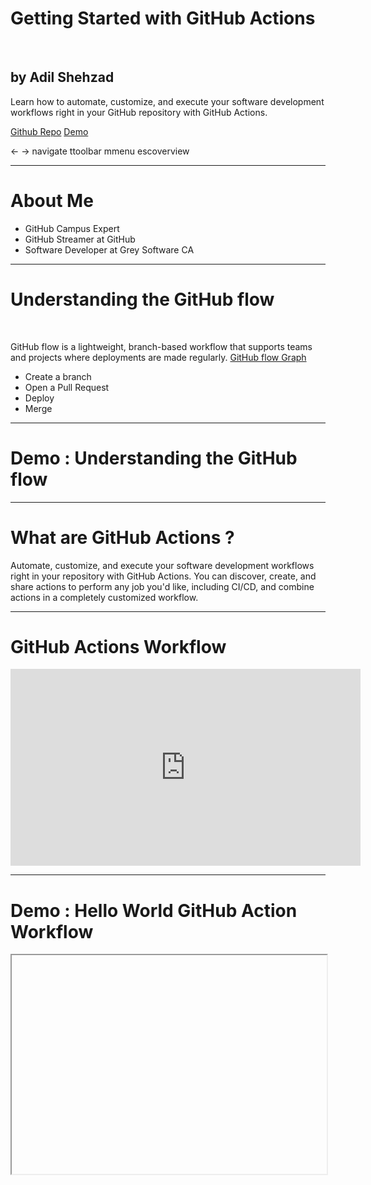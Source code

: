 <!-- .slide: data-state="layout-title"  -->

# Getting Started with GitHub Actions 

<br>

## by Adil Shehzad 

<p>Learn how to automate, customize, and execute your software development workflows right in your GitHub repository with GitHub Actions.</p>
<p class="no-fragment btn-group" role="group" aria-label="Basic example">
<a class="btn btn-lg btn-warning text-dark" href="https://github.com/adilshehzad786/Getting-Started-with-GitHub-Actions" target="_blank">Github Repo</a>
<a class="btn btn-lg btn-light text-dark" href="https://githubactionsbyadil.netlify.app/" target="_blank">Demo</a>
</p>

<p class="no-fragment small mt-4"><span class="badge bg-light text-dark mr-1 ml-2">&larr; &rarr;</span> navigate
<span class="badge bg-light text-dark mr-1 ml-2">t</span>toolbar
<span class="badge bg-light text-dark mr-1 ml-2">m</span>menu
<span class="badge bg-light text-dark mr-1 ml-2">esc</span>overview</p>

---
<!-- .slide: data-state="layout-mostly-image" data-width="300" data-height="300" data-background-image="images/Adil Shehzad.png" -->

# About Me

</small>

- GitHub Campus Expert  <a class="btn btn-success btn-lg text-white fab fa-github-alt" href="https://linktr.ee/adilshehzad786"> </a>
- GitHub Streamer at GitHub <a class="btn btn-success btn-lg text-white fab fa-github-alt" href="https://linktr.ee/adilshehzad786"> </a>
- Software Developer at Grey Software CA

<a class="btn btn-danger btn-lg text-white fab fa fa-tree" href="https://linktr.ee/adilshehzad786"></a> <a class="btn btn-primary btn-lg text-white fab fa-linkedin-in" href="https://www.linkedin.com/in/adilshehzad7/"></a> <a class="btn btn-success btn-lg text-white fab fa-github-alt" href="https://github.com/adilshehzad786"></a>

---

# Understanding the GitHub flow

<br>

GitHub flow is a lightweight, branch-based workflow that supports teams and projects where deployments are made regularly.
[GitHub flow Graph](https://guides.github.com/introduction/flow/)

<!-- .element class="fragment" style="font-size: .8em" -->

<ul class="list-group mt-3">
  <li class="list-group-item fragment fade-right">
  <i class="twa twa-raising-hands"></i> Create a branch </li>
  <li class="list-group-item fragment fade-right">
  <i class="twa twa-raising-hands"></i> Open a Pull Request</li>
  <li class="list-group-item fragment fade-right">
  <i class="twa twa-raising-hands"></i> Deploy </li>
  <li class="list-group-item fragment fade-right">
    <i class="twa twa-raising-hands"></i> Merge
  </li>
  
  
</ul>

---

# Demo : Understanding the GitHub flow

---

<!-- .slide: data-state="layout-title" data-transition="zoom" class="bg-dark"-->

# What are GitHub Actions ?

<p>Automate, customize, and execute your software development 
workflows right in your repository with GitHub Actions. 
You can discover, create, and share actions to perform any job you'd like,
including CI/CD, and combine actions in a completely customized workflow. </p>

---

# GitHub Actions Workflow

<iframe width="560" height="315" src="https://www.youtube.com/embed/cP0I9w2coGU" title="YouTube video player" frameborder="0" allow="accelerometer; autoplay; clipboard-write; encrypted-media; gyroscope; picture-in-picture" allowfullscreen></iframe>

---
# Demo : Hello World GitHub Action Workflow

<iframe 
    width="100%"
    height="350"    
    src="data:text/html;charset=utf-8,
    <head><base target='_blank' /></head>
    <body><script src='https://gist.github.com/adilshehzad786/c84e7d4807b87c72a3d0f33ff47e7999.js'></script>
    </body>">
---
# YAML

<iframe 
    width="100%"
    height="350"    
    src="data:text/html;charset=utf-8,
    <head><base target='_blank' /></head>
    <body><script src='https://gist.github.com/jonschlinkert/5170877.js'></script>
    </body>">
---

## Navigating Workflow 
---

<!-- .slide: data-state="layout-circles" -->

# Github Events

- name
- on
- env
- jobs
- steps

---
# name

<iframe 
    width="100%"
    height="350"    
    src="data:text/html;charset=utf-8,
    <head><base target='_blank' /></head>
    <body><script src='https://gist.github.com/nashmaniac/4b8d7b563c346b0ee09dd65bb959ebbf.js'></script>
    </body>">
---
# on

<iframe 
    width="100%"
    height="350"    
    src="data:text/html;charset=utf-8,
    <head><base target='_blank' /></head>
    <body><script src='https://gist.github.com/nashmaniac/55e32caa36c3e43f65bc353363c7d7ac.js'></script>
    </body>">
---

# env

<iframe 
    width="100%"
    height="350"    
    src="data:text/html;charset=utf-8,
    <head><base target='_blank' /></head>
    <body><script src='https://gist.github.com/nashmaniac/38e5026294074ca69f536bd168c4f959.js'></script>
    </body>">
---

# jobs

<iframe 
    width="100%"
    height="350"    
    src="data:text/html;charset=utf-8,
    <head><base target='_blank' /></head>
    <body><script src='https://gist.github.com/nashmaniac/3772cebeec07b3b8ee3f4b82071d17bd.js'></script>
    </body>">


---

---

# steps

<iframe 
    width="100%"
    height="350"    
    src="data:text/html;charset=utf-8,
    <head><base target='_blank' /></head>
    <body><script src='https://gist.github.com/nashmaniac/0b2d2884bfde8282167d4ff53646a0dd.js'></script>
    </body>">

    
---

# GitHub Secrets

<iframe 
    width="100%"
    height="350"    
    src="data:text/html;charset=utf-8,
    <head><base target='_blank' /></head>
    <body><script src='https://gist.github.com/adilshehzad786/969ffbe7fed0ea06d5519fb426534f2e.js'></script>
    </body>">
---
## Demo : GitHub Events & GitHub Secrets

---

# Overview # 1

<!-- .slide: data-state="layout-quote" class="bg-dark" -->

<blockquote class="animate__animated animate__backInDown">
 <i class="fa fa-quote-left text-secondary " aria-hidden="true"></i>
 Actions are your reusable units of code 
 <i class="fa fa-quote-right text-secondary" aria-hidden="true"></i> 
</blockquote>

---
# Overview # 2

<!-- .slide: data-state="layout-quote" class="bg-dark" -->

<blockquote class="animate__animated animate__backInDown">
 <i class="fa fa-quote-left text-secondary " aria-hidden="true"></i>
 You can use Action from the marketplace or create your own 
 <i class="fa fa-quote-right text-secondary" aria-hidden="true"></i> 
</blockquote>

---
# Overview # 3

<!-- .slide: data-state="layout-quote" class="bg-dark" -->

<blockquote class="animate__animated animate__backInDown">
 <i class="fa fa-quote-left text-secondary " aria-hidden="true"></i>
 Create custom CI workflow that automates building and testing our code
 <i class="fa fa-quote-right text-secondary" aria-hidden="true"></i> 
</blockquote>

---

# Overview # 4

<!-- .slide: data-state="layout-quote" class="bg-dark" -->

<blockquote class="animate__animated animate__backInDown">
 <i class="fa fa-quote-left text-secondary " aria-hidden="true"></i>
 Create custom CD workflow to automatically deploy our 
 code to any cloud self-hosted service or platform from our repo
 <i class="fa fa-quote-right text-secondary" aria-hidden="true"></i> 
</blockquote>

---

# Become a GitHub Actions Hero

<a class="btn btn-success btn-lg text-white fab fa-github-alt" href="https://github-actions-hero.now.sh/" target="_blank"> </a>



---

# What is Continuous integration

<p>Continuous Integration is a development practice where developers 
integrate code into a shared repository frequently where each integration 
is verified by an automated build and automated test. </p>

---
# Demo : Continuous integration

<iframe 
    width="100%"
    height="350"    
    src="data:text/html;charset=utf-8,
    <head><base target='_blank' /></head>
    <body><script src='https://gist.github.com/adilshehzad786/55132e4cb5ee879921333edc024de717.js'></script>
    </body>">

---

## Multiple Jobs 

<iframe 
    width="100%"
    height="350"    
    src="data:text/html;charset=utf-8,
    <head><base target='_blank' /></head>
    <body><script src='https://gist.github.com/adilshehzad786/e72cf0df261dbc64d6ae481983157ce3.js'></script>
    </body>">

---
# Pull Request GitHub Action 

<iframe 
    width="100%"
    height="350"    
    src="data:text/html;charset=utf-8,
    <head><base target='_blank' /></head>
    <body><script src='https://gist.github.com/adilshehzad786/25cd7431cf3e559376dc96b685704f69.js'></script>
    </body>">


---
# Branch Protection on GitHub 

---
# Project : Creating MEME Using GitHub Actions 

<iframe 
    width="100%"
    height="350"    
    src="data:text/html;charset=utf-8,
    <head><base target='_blank' /></head>
    <body><script src='https://gist.github.com/adilshehzad786/3bd76db40b5c3e700fd80d7925d7ed3d.js'></script>
    </body>">

---

# Command for Giphy 

<!-- .slide: data-state="layout-quote" class="bg-dark" -->
<blockquote class="animate__animated animate__backInDown">
 <i class="fa fa-quote-left text-secondary " aria-hidden="true"></i>
/giphy its so cool
 <i class="fa fa-quote-right text-secondary" aria-hidden="true"></i> 
</blockquote>

---
# Custom GitHub Action Using JavaScript



---

# GitHub Learning 

<a class="btn btn-success btn-lg text-white fab fa-github-alt" href="https://lab.github.com/" target="_blank"> GitHub Learning </a>

---

# Feedback

<a class="btn btn-info btn-lg text-white fas fa-comments" href="https://linktr.ee/adilshehzad786" target="_blank"> FeedBack </a>

---
